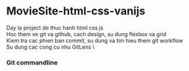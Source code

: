 # MovieSite-html-css-vanijs

Day la project de thuc hanh html css js \
Hoc them ve git va github, cach design, su dung flexbox va grid \
Kiem tra cac phien ban commit, su dung va tim hieu them git workflow \
Su dung cac cong cu nhu GitLens \

### Git commandline
